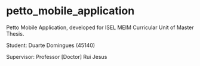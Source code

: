 # petto_mobile_application

Petto Mobile Application, developed for ISEL MEIM Curricular Unit of Master Thesis.

Student: Duarte Domingues (45140)

Supervisor: Professor [Doctor] Rui Jesus
